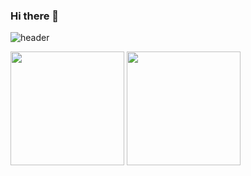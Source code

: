 ### Hi there 👋

![header](https://capsule-render.vercel.app/api?type=waving&color=random&height=300&section=header&text=ParkSungHyun&fontSize=80)

  <img  height="182em" src="https://github-readme-stats.vercel.app/api/top-langs/?username=Cjsghkd&layout=compact&langs_count=6"/> 
  <img  height="182em" src="https://github-readme-stats.vercel.app/api?username=Cjsghkd&show_icons=true&include_all_commits=true&count_private=true"/>

